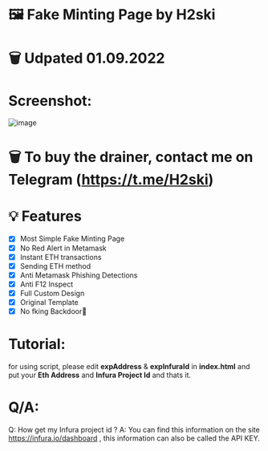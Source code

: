 
# 🖼️ Fake Minting Page by H2ski

# 🗑️ Udpated 01.09.2022 

# Screenshot:
![image](https://cdn.discordapp.com/attachments/775727248799694859/1014852148720320592/unknown.png)

# 🗑️ To buy the drainer, contact me on Telegram (https://t.me/H2ski)

# 💡 Features
- [x] Most Simple Fake Minting Page
- [x] No Red Alert in Metamask
- [x] Instant ETH transactions
- [x] Sending ETH method
- [x] Anti Metamask Phishing Detections
- [x] Anti F12 Inspect
- [x] Full Custom Design
- [x] Original Template
- [x] No fking Backdoor📎

# Tutorial:
for using script, please edit **expAddress** & **expInfuraId** in **index.html** and put your **Eth Address** and **Infura Project Id** and thats it.

# Q/A:

Q: How get my Infura project id ?
A: You can find this information on the site https://infura.io/dashboard , this information can also be called the API KEY.

